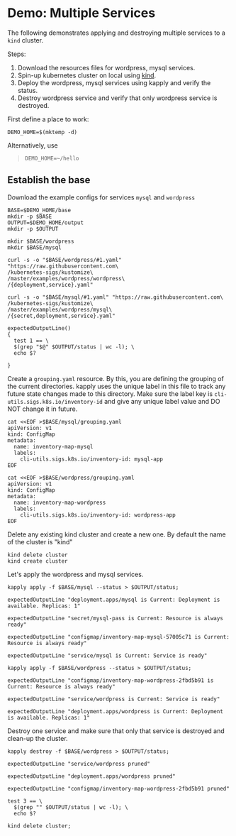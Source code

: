 [kind]: https://github.com/kubernetes-sigs/kind

# Demo: Multiple Services

The following demonstrates applying and destroying multiple services to a `kind` cluster.

Steps:
1. Download the resources files for wordpress, mysql services.
2. Spin-up kubernetes cluster on local using [kind].
3. Deploy the wordpress, mysql services using kapply and verify the status.
4. Destroy wordpress service and verify that only wordpress service is destroyed.

First define a place to work:

<!-- @makeWorkplace @testE2EAgainstLatestRelease -->
```
DEMO_HOME=$(mktemp -d)
```

Alternatively, use

> ```
> DEMO_HOME=~/hello
> ```

## Establish the base

Download the example configs for services `mysql` and `wordpress`
<!-- @createBase @testE2EAgainstLatestRelease -->
```
BASE=$DEMO_HOME/base
mkdir -p $BASE
OUTPUT=$DEMO_HOME/output
mkdir -p $OUTPUT

mkdir $BASE/wordpress
mkdir $BASE/mysql

curl -s -o "$BASE/wordpress/#1.yaml" "https://raw.githubusercontent.com\
/kubernetes-sigs/kustomize\
/master/examples/wordpress/wordpress\
/{deployment,service}.yaml"

curl -s -o "$BASE/mysql/#1.yaml" "https://raw.githubusercontent.com\
/kubernetes-sigs/kustomize\
/master/examples/wordpress/mysql\
/{secret,deployment,service}.yaml"

expectedOutputLine()
{
  test 1 == \
  $(grep "$@" $OUTPUT/status | wc -l); \
  echo $?

}
```

Create a `grouping.yaml` resource. By this, you are defining the grouping of the current 
directories. kapply uses the unique label in this file to track any future state changes 
made to this directory. Make sure the label key is `cli-utils.sigs.k8s.io/inventory-id` 
and give any unique label value and DO NOT change it in future.

<!-- @createGroupingYaml @testE2EAgainstLatestRelease-->
```
cat <<EOF >$BASE/mysql/grouping.yaml
apiVersion: v1
kind: ConfigMap
metadata:
  name: inventory-map-mysql
  labels:
    cli-utils.sigs.k8s.io/inventory-id: mysql-app
EOF

cat <<EOF >$BASE/wordpress/grouping.yaml
apiVersion: v1
kind: ConfigMap
metadata:
  name: inventory-map-wordpress
  labels:
    cli-utils.sigs.k8s.io/inventory-id: wordpress-app
EOF

```

Delete any existing kind cluster and create a new one. By default the name of the cluster is "kind"
<!-- @deleteAndCreateKindCluster @testE2EAgainstLatestRelease -->
```
kind delete cluster
kind create cluster
```

Let's apply the wordpress and mysql services.
<!-- @RunWordpressAndMysql @testE2EAgainstLatestRelease -->
```
kapply apply -f $BASE/mysql --status > $OUTPUT/status;

expectedOutputLine "deployment.apps/mysql is Current: Deployment is available. Replicas: 1"

expectedOutputLine "secret/mysql-pass is Current: Resource is always ready"

expectedOutputLine "configmap/inventory-map-mysql-57005c71 is Current: Resource is always ready"

expectedOutputLine "service/mysql is Current: Service is ready"

kapply apply -f $BASE/wordpress --status > $OUTPUT/status;

expectedOutputLine "configmap/inventory-map-wordpress-2fbd5b91 is Current: Resource is always ready"

expectedOutputLine "service/wordpress is Current: Service is ready"

expectedOutputLine "deployment.apps/wordpress is Current: Deployment is available. Replicas: 1"

```

Destroy one service and make sure that only that service is destroyed and clean-up the cluster.
<!-- @destroyAppDeleteKindCluster @testE2EAgainstLatestRelease -->
```
kapply destroy -f $BASE/wordpress > $OUTPUT/status;

expectedOutputLine "service/wordpress pruned"

expectedOutputLine "deployment.apps/wordpress pruned"

expectedOutputLine "configmap/inventory-map-wordpress-2fbd5b91 pruned"

test 3 == \
  $(grep "" $OUTPUT/status | wc -l); \
  echo $?

kind delete cluster;
```
